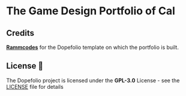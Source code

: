 # The Game Design Portfolio of Cal

## Credits
**[Rammcodes](https://linkedin.com/in/rammcodes)** for the Dopefolio template on which the portfolio is built.

## License 📄
The Dopefolio project is licensed under the  **GPL-3.0** License - see the [LICENSE](LICENSE) file for details

